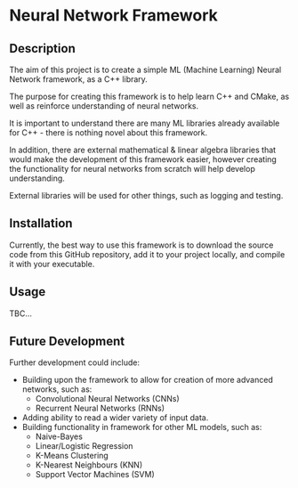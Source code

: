 # Neural Network Framework

## Description

The aim of this project is to create a simple ML (Machine Learning) Neural Network framework, as a C++ library.

The purpose for creating this framework is to help learn C++ and CMake, as well as reinforce understanding of neural networks.

It is important to understand there are many ML libraries already available for C++ - there is nothing novel about this framework. 

In addition, there are external mathematical & linear algebra libraries that would make the development of this framework easier, however creating the functionality for neural networks from scratch will help develop understanding.

External libraries will be used for other things, such as logging and testing.

## Installation

Currently, the best way to use this framework is to download the source code from this GitHub repository, add it to your project locally, and compile it with your executable.

## Usage

TBC...

## Future Development

Further development could include:
* Building upon the framework to allow for creation of more advanced networks, such as:
  * Convolutional Neural Networks (CNNs)
  * Recurrent Neural Networks (RNNs)
* Adding ability to read a wider variety of input data.
* Building functionality in framework for other ML models, such as:
  * Naive-Bayes
  * Linear/Logistic Regression
  * K-Means Clustering
  * K-Nearest Neighbours (KNN)
  * Support Vector Machines (SVM)
